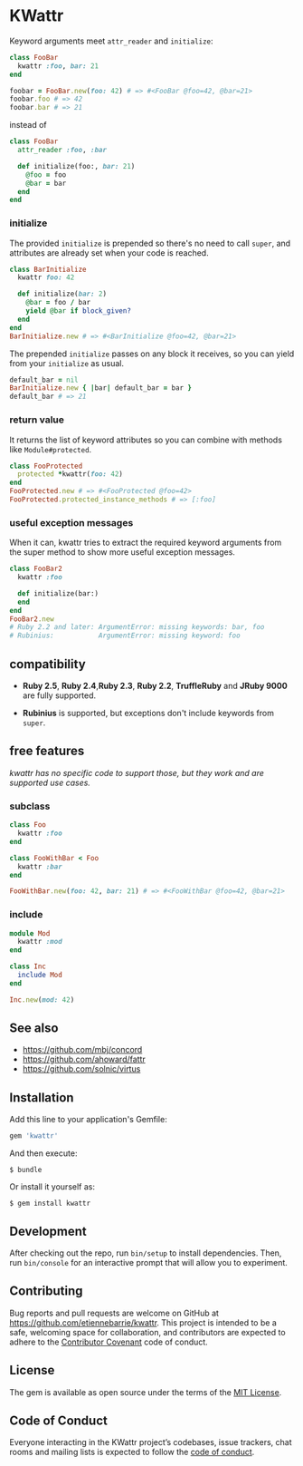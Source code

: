 # KWattr

Keyword arguments meet `attr_reader` and `initialize`:

```ruby
class FooBar
  kwattr :foo, bar: 21
end

foobar = FooBar.new(foo: 42) # => #<FooBar @foo=42, @bar=21>
foobar.foo # => 42
foobar.bar # => 21
```

instead of

```ruby
class FooBar
  attr_reader :foo, :bar

  def initialize(foo:, bar: 21)
    @foo = foo
    @bar = bar
  end
end
```

### initialize

The provided `initialize` is prepended so there's no need to call `super`, and
attributes are already set when your code is reached.

```ruby
class BarInitialize
  kwattr foo: 42

  def initialize(bar: 2)
    @bar = foo / bar
    yield @bar if block_given?
  end
end
BarInitialize.new # => #<BarInitialize @foo=42, @bar=21>
```

The prepended `initialize` passes on any block it receives, so you can yield
from your `initialize` as usual.

```ruby
default_bar = nil
BarInitialize.new { |bar| default_bar = bar }
default_bar # => 21
```

### return value

It returns the list of keyword attributes so you can combine with methods like
`Module#protected`.

```ruby
class FooProtected
  protected *kwattr(foo: 42)
end
FooProtected.new # => #<FooProtected @foo=42>
FooProtected.protected_instance_methods # => [:foo]
```

### useful exception messages

When it can, kwattr tries to extract the required keyword arguments from the
super method to show more useful exception messages.

```ruby
class FooBar2
  kwattr :foo

  def initialize(bar:)
  end
end
FooBar2.new
# Ruby 2.2 and later: ArgumentError: missing keywords: bar, foo
# Rubinius:           ArgumentError: missing keyword: foo
```

## compatibility

* **Ruby 2.5**, **Ruby 2.4**,**Ruby 2.3**, **Ruby 2.2**, **TruffleRuby** and
  **JRuby 9000** are fully supported.

* **Rubinius** is supported, but exceptions don't include keywords from
  `super`.

## free features

*kwattr has no specific code to support those, but they work and are supported
use cases.*

### subclass

```ruby
class Foo
  kwattr :foo
end

class FooWithBar < Foo
  kwattr :bar
end

FooWithBar.new(foo: 42, bar: 21) # => #<FooWithBar @foo=42, @bar=21>
```

### include

```ruby
module Mod
  kwattr :mod
end

class Inc
  include Mod
end

Inc.new(mod: 42)
```

## See also

* https://github.com/mbj/concord
* https://github.com/ahoward/fattr
* https://github.com/solnic/virtus

## Installation

Add this line to your application's Gemfile:

```ruby
gem 'kwattr'
```

And then execute:

    $ bundle

Or install it yourself as:

    $ gem install kwattr

## Development

After checking out the repo, run `bin/setup` to install dependencies. Then, run
`bin/console` for an interactive prompt that will allow you to experiment.

## Contributing

Bug reports and pull requests are welcome on GitHub at
https://github.com/etiennebarrie/kwattr. This project is intended to be a safe,
welcoming space for collaboration, and contributors are expected to adhere to
the [Contributor Covenant](http://contributor-covenant.org) code of conduct.

## License

The gem is available as open source under the terms of the [MIT
License](https://opensource.org/licenses/MIT).

## Code of Conduct

Everyone interacting in the KWattr project’s codebases, issue trackers, chat
rooms and mailing lists is expected to follow the [code of
conduct](https://github.com/etiennebarrie/kwattr/blob/master/CODE_OF_CONDUCT.md).
